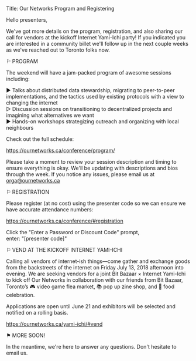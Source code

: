 Title: Our Networks Program and Registering  

Hello presenters,

We've got more details on the program, registration, and also sharing our call for vendors at the kickoff Internet Yami-Ichi party!
If you indicated you are interested in a community billet we'll follow up in the next couple weeks as we've reached out to Toronto folks now.

⚐ PROGRAM

The weekend will have a jam-packed program of awesome sessions including: 

▶︎ Talks about distributed data stewardship, migrating to peer-to-peer implementations, and the tactics used by existing protocols with a view to changing the internet  
▷ Discussion sessions on transitioning to decentralized projects and imagining what alternatives we want  
▶︎ Hands-on workshops strategizing outreach and organizing with local neighbours  

Check out the full schedule: 

https://ournetworks.ca/conference/program/

Please take a moment to review your session description and timing to ensure everything is okay. We'll be updating with descriptions and bios through the week.
If you notice any issues, please email us at orga@ournetworks.ca

⚐ REGISTRATION

Please register (at no cost) using the presenter code so we can ensure we have accurate attendance numbers:

https://ournetworks.ca/conference/#registration

Click the "Enter a Password or Discount Code" prompt,  
enter: "[presenter code]"

⚐ VEND AT THE KICKOFF INTERNET YAMI-ICHI

Calling all vendors of internet-ish things—come gather and exchange goods from the backstreets of the internet on Friday July 13, 2018 afternoon into evening. We are seeking vendors for a joint Bit Bazaar × Internet Yami-Ichi to kick off Our Networks in collaboration with our friends from Bit Bazaar, Toronto’s 🎮 video game flea market, 📚 pop up zine shop, and 🌮 food celebration.

Applications are open until June 21 and exhibitors will be selected and notified on a rolling basis.  

https://ournetworks.ca/yami-ichi/#vend

⚑ MORE SOON!

In the meantime, we're here to answer any questions. Don't hesitate to email us. 
